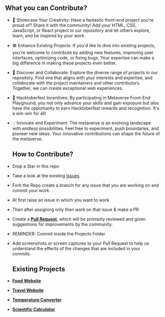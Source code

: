## What you can  Contribute?

- 🎨 Showcase Your Creativity: Have a fantastic front-end project you're proud of? Share it with the community! Add your HTML, CSS, JavaScript, or React project to our repository and let others explore, learn, and be inspired by your work.

- 🛠️ Enhance Existing Projects: If you'd like to dive into existing projects, you're welcome to contribute by adding new features, improving user interfaces, optimizing code, or fixing bugs. Your expertise can make a big difference in making these projects even better.

- 🧐 Discover and Collaborate: Explore the diverse range of projects in our repository. Find one that aligns with your interests and expertise, and collaborate with the project maintainers and other contributors. Together, we can create exceptional web experiences.

- 🚀 Hacktoberfest Incentives: By participating in Metaverse Front-End Playground, you not only advance your skills and gain exposure but also have the opportunity to earn Hacktoberfest rewards and recognition. It's a win-win for all!

- 💡 Innovate and Experiment: The metaverse is an evolving landscape with endless possibilities. Feel free to experiment, push boundaries, and pioneer new ideas. Your innovative contributions can shape the future of the metaverse.

  ## How to Contribute?
- Drop a Star in this repo
- Take a look at the existing [Issues](https://github.com/apu52/METAVERSE/issues). 
- Fork the Repo create a branch for any issue that you are working on and commit your work.
- At first raise an issue in which you want to work
- Then after assigning only then work on that issue & make a PR 
- Create a [**Pull Request**](https://github.com/apu52/METAVERSE/pulls), which will be promptly reviewed and given suggestions for improvements by the community.
- REMINDER: Commit inside the Projects Folder
- Add screenshots or screen captures to your Pull Request to help us understand the effects of the changes that are included in your commits.

  ## Existing Projects
- [**Food Website**](https://65072ad6fbb37b52ebcf0b6c--radiant-macaron-33a884.netlify.app/#)
- [**Travel Website**](https://64b13e4df4a6c611742591dc--jovial-creponne-00efd5.netlify.app/)
- [**Temperature Converter**](https://apu52.github.io/Temperature_Converter/)
- [**Scientific Calculator**](https://64fb629c05e2893c33d49429--thunderous-moxie-6ff646.netlify.app/)
